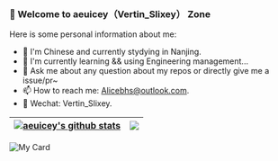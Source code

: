 ### 🚀 Welcome to aeuicey（Vertin_Slixey） Zone

Here is some personal information about me:

- 🔭 I'm Chinese and currently stydying in Nanjing.
- 📖 I'm currently learning && using Engineering management...
- 🌱 Ask me about any question about my repos or directly give me a issue/pr~
- 📫 How to reach me: Alicebhs@outlook.com.
- 💬 Wechat: Vertin_Slixey.

| <a href="https://github.com/aeuicey"><img align="center" src="https://github-readme-stats.vercel.app/api?username=aeuicey&show_icons=true&include_all_commits=true&theme=buefy&hide_border=true" alt="aeuicey's github stats" /></a> | <a href="https://github.com/aeuicey"><img align="center" src="https://github-readme-stats.vercel.app/api/top-langs/?username=aeuicey&layout=compact&theme=buefy&hide_border=true" /></a> |
| ------------- | ------------- |

![My Card](https://gcore.jsdelivr.net/gh/aeuicey/Picwent/pic/20250702101021407.png)


